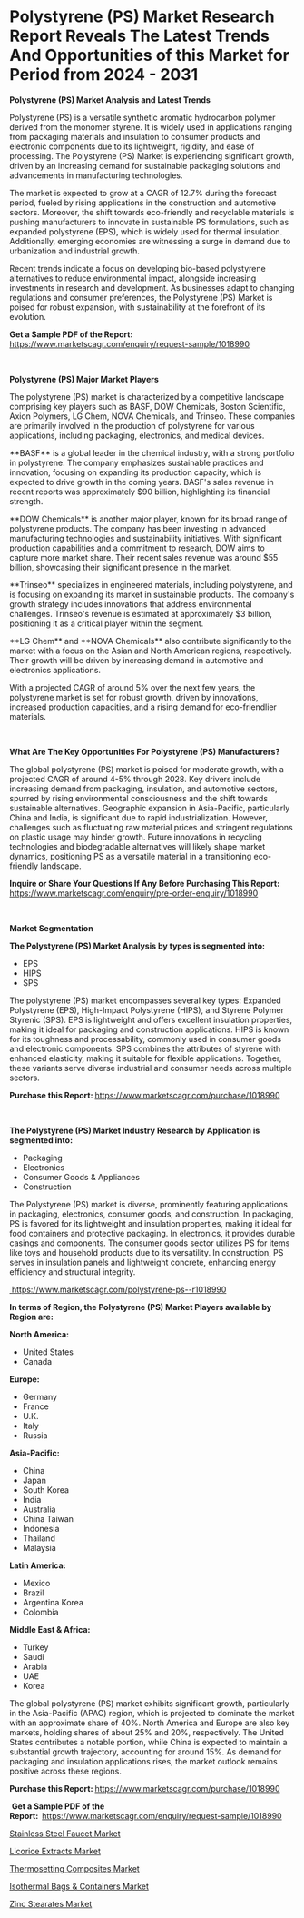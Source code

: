 <p><h1>Polystyrene (PS) Market Research Report Reveals The Latest Trends And Opportunities of this Market for Period from 2024 - 2031</h1></p><p><strong>Polystyrene (PS) Market Analysis and Latest Trends</strong></p>
<p><p>Polystyrene (PS) is a versatile synthetic aromatic hydrocarbon polymer derived from the monomer styrene. It is widely used in applications ranging from packaging materials and insulation to consumer products and electronic components due to its lightweight, rigidity, and ease of processing. The Polystyrene (PS) Market is experiencing significant growth, driven by an increasing demand for sustainable packaging solutions and advancements in manufacturing technologies.</p><p>The market is expected to grow at a CAGR of 12.7% during the forecast period, fueled by rising applications in the construction and automotive sectors. Moreover, the shift towards eco-friendly and recyclable materials is pushing manufacturers to innovate in sustainable PS formulations, such as expanded polystyrene (EPS), which is widely used for thermal insulation. Additionally, emerging economies are witnessing a surge in demand due to urbanization and industrial growth.</p><p>Recent trends indicate a focus on developing bio-based polystyrene alternatives to reduce environmental impact, alongside increasing investments in research and development. As businesses adapt to changing regulations and consumer preferences, the Polystyrene (PS) Market is poised for robust expansion, with sustainability at the forefront of its evolution.</p></p>
<p><strong>Get a Sample PDF of the Report:&nbsp;</strong> <a href="https://www.marketscagr.com/enquiry/request-sample/1018990">https://www.marketscagr.com/enquiry/request-sample/1018990</a></p>
<p>&nbsp;</p>
<p><strong>Polystyrene (PS) Major Market Players</strong></p>
<p><p>The polystyrene (PS) market is characterized by a competitive landscape comprising key players such as BASF, DOW Chemicals, Boston Scientific, Axion Polymers, LG Chem, NOVA Chemicals, and Trinseo. These companies are primarily involved in the production of polystyrene for various applications, including packaging, electronics, and medical devices.</p><p>**BASF** is a global leader in the chemical industry, with a strong portfolio in polystyrene. The company emphasizes sustainable practices and innovation, focusing on expanding its production capacity, which is expected to drive growth in the coming years. BASF's sales revenue in recent reports was approximately $90 billion, highlighting its financial strength.</p><p>**DOW Chemicals** is another major player, known for its broad range of polystyrene products. The company has been investing in advanced manufacturing technologies and sustainability initiatives. With significant production capabilities and a commitment to research, DOW aims to capture more market share. Their recent sales revenue was around $55 billion, showcasing their significant presence in the market.</p><p>**Trinseo** specializes in engineered materials, including polystyrene, and is focusing on expanding its market in sustainable products. The company's growth strategy includes innovations that address environmental challenges. Trinseo's revenue is estimated at approximately $3 billion, positioning it as a critical player within the segment.</p><p>**LG Chem** and **NOVA Chemicals** also contribute significantly to the market with a focus on the Asian and North American regions, respectively. Their growth will be driven by increasing demand in automotive and electronics applications.</p><p>With a projected CAGR of around 5% over the next few years, the polystyrene market is set for robust growth, driven by innovations, increased production capacities, and a rising demand for eco-friendlier materials.</p></p>
<p>&nbsp;</p>
<p><strong>What Are The Key Opportunities For Polystyrene (PS) Manufacturers?</strong></p>
<p><p>The global polystyrene (PS) market is poised for moderate growth, with a projected CAGR of around 4-5% through 2028. Key drivers include increasing demand from packaging, insulation, and automotive sectors, spurred by rising environmental consciousness and the shift towards sustainable alternatives. Geographic expansion in Asia-Pacific, particularly China and India, is significant due to rapid industrialization. However, challenges such as fluctuating raw material prices and stringent regulations on plastic usage may hinder growth. Future innovations in recycling technologies and biodegradable alternatives will likely shape market dynamics, positioning PS as a versatile material in a transitioning eco-friendly landscape.</p></p>
<p><strong>Inquire or Share Your Questions If Any Before Purchasing This Report:</strong> <a href="https://www.marketscagr.com/enquiry/pre-order-enquiry/1018990">https://www.marketscagr.com/enquiry/pre-order-enquiry/1018990</a></p>
<p>&nbsp;</p>
<p><strong>Market Segmentation</strong></p>
<p><strong>The Polystyrene (PS) Market Analysis by types is segmented into:</strong></p>
<p><ul><li>EPS</li><li>HIPS</li><li>SPS</li></ul></p>
<p><p>The polystyrene (PS) market encompasses several key types: Expanded Polystyrene (EPS), High-Impact Polystyrene (HIPS), and Styrene Polymer Styrenic (SPS). EPS is lightweight and offers excellent insulation properties, making it ideal for packaging and construction applications. HIPS is known for its toughness and processability, commonly used in consumer goods and electronic components. SPS combines the attributes of styrene with enhanced elasticity, making it suitable for flexible applications. Together, these variants serve diverse industrial and consumer needs across multiple sectors.</p></p>
<p><strong>Purchase this Report:&nbsp;</strong><a href="https://www.marketscagr.com/purchase/1018990">https://www.marketscagr.com/purchase/1018990</a></p>
<p>&nbsp;</p>
<p><strong>The Polystyrene (PS) Market Industry Research by Application is segmented into:</strong></p>
<p><ul><li>Packaging</li><li>Electronics</li><li>Consumer Goods & Appliances</li><li>Construction</li></ul></p>
<p><p>The Polystyrene (PS) market is diverse, prominently featuring applications in packaging, electronics, consumer goods, and construction. In packaging, PS is favored for its lightweight and insulation properties, making it ideal for food containers and protective packaging. In electronics, it provides durable casings and components. The consumer goods sector utilizes PS for items like toys and household products due to its versatility. In construction, PS serves in insulation panels and lightweight concrete, enhancing energy efficiency and structural integrity.</p></p>
<p><a href="https://www.marketscagr.com/polystyrene-ps--r1018990">&nbsp;https://www.marketscagr.com/polystyrene-ps--r1018990</a></p>
<p><strong>In terms of Region, the Polystyrene (PS) Market Players available by Region are:</strong></p>
<p>
    <p> <strong> North America: </strong>
        <ul>
            <li>United States</li>
            <li>Canada</li>
        </ul>
        </p> 
    <p> <strong> Europe: </strong>
        <ul>
            <li>Germany</li>
            <li>France</li>
            <li>U.K.</li>
            <li>Italy</li>
            <li>Russia</li>
        </ul>
        </p> 
    <p> <strong> Asia-Pacific: </strong>
        <ul>
            <li>China</li>
            <li>Japan</li>
            <li>South Korea</li>
            <li>India</li>
            <li>Australia</li>
            <li>China Taiwan</li>
            <li>Indonesia</li>
            <li>Thailand</li>
            <li>Malaysia</li>
        </ul>
        </p> 
    <p> <strong> Latin America: </strong>
        <ul>
            <li>Mexico</li>
            <li>Brazil</li>
            <li>Argentina Korea</li>
            <li>Colombia</li>
        </ul>
        </p> 
    <p> <strong> Middle East & Africa: </strong>
        <ul>
            <li>Turkey</li>
            <li>Saudi</li>
            <li>Arabia</li>
            <li>UAE</li>
            <li>Korea</li>
        </ul>
    </p>
    </p>
<p><p>The global polystyrene (PS) market exhibits significant growth, particularly in the Asia-Pacific (APAC) region, which is projected to dominate the market with an approximate share of 40%. North America and Europe are also key markets, holding shares of about 25% and 20%, respectively. The United States contributes a notable portion, while China is expected to maintain a substantial growth trajectory, accounting for around 15%. As demand for packaging and insulation applications rises, the market outlook remains positive across these regions.</p></p>
<p><strong>Purchase this Report: </strong><a href="https://www.marketscagr.com/purchase/1018990">https://www.marketscagr.com/purchase/1018990</a></p>
<p>&nbsp;<strong>Get a Sample PDF of the Report:&nbsp;&nbsp;</strong><a href="https://www.marketscagr.com/enquiry/request-sample/1018990">https://www.marketscagr.com/enquiry/request-sample/1018990</a></p>
<p><strong></strong></p>
<p><p><a href="https://medium.com/@sarahhicks655/this-report-aims-to-provide-a-comprehensive-presentation-of-the-global-market-for-stainless-steel-9597bafdf59d">Stainless Steel Faucet Market</a></p><p><a href="https://issuu.com/reportprime-2/docs/licorice-extracts-market-size-2030._b2a2363d27d343">Licorice Extracts Market</a></p><p><a href="https://medium.com/@rosslarkin1962/the-thermosetting-composites-market-has-witnessed-significant-growth-in-recent-years-and-this-c3f3b1f85b1d">Thermosetting Composites Market</a></p><p><a href="https://issuu.com/reportprime-2/docs/isothermal-bags-containers-market-s_af4649613d823f">Isothermal Bags & Containers Market</a></p><p><a href="https://www.linkedin.com/pulse/market-trends-global-zinc-stearates-forecast-analysis-2024-vkdxe?trackingId=OaA55rHAQCCnhUEZRQ75Kg%3D%3D">Zinc Stearates Market</a></p></p>